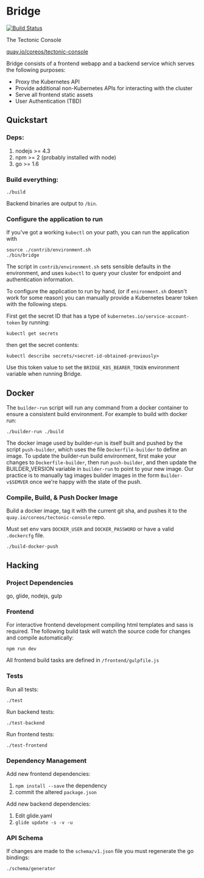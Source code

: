 Bridge
======

[![Build Status](https://jenkins-tectonic.prod.coreos.systems/buildStatus/icon?job=console-build)](https://jenkins-tectonic.prod.coreos.systems/job/console-build/)

The Tectonic Console

[quay.io/coreos/tectonic-console](https://quay.io/repository/coreos/tectonic-console?tab=tags)

Bridge consists of a frontend webapp and a backend service which serves the following purposes:
- Proxy the Kubernetes API
- Provide additional non-Kubernetes APIs for interacting with the cluster
- Serve all frontend static assets
- User Authentication (TBD)

## Quickstart

### Deps:

1. nodejs >= 4.3 
2. npm >= 2 (probably installed with node)
3. go >= 1.6

### Build everything:
```
./build
```

Backend binaries are output to `/bin`.


### Configure the application to run

If you've got a working `kubectl` on your path, you can run the application with

```
source ./contrib/environment.sh
./bin/bridge
```

The script in `contrib/environment.sh` sets sensible defaults in the environment, and uses `kubectl` to query your cluster for endpoint and authentication information.

To configure the application to run by hand, (or if `enironment.sh` doesn't work for some reason) you can manually provide a Kubernetes bearer token with the following steps.

First get the secret ID that has a type of `kubernetes.io/service-account-token` by running:
```
kubectl get secrets
```

then get the secret contents:
```
kubectl describe secrets/<secret-id-obtained-previously>
```

Use this token value to set the `BRIDGE_K8S_BEARER_TOKEN` environment variable when running Bridge.

## Docker
The `builder-run` script will run any command from a docker container to ensure a consistent build environment.
For example to build with docker run:
```
./builder-run ./build
```

The docker image used by builder-run is itself built and pushed by the
script `push-builder`, which uses the file `Dockerfile-builder` to
define an image. To update the builder-run build environment, first make
your changes to `Dockerfile-builder`, then run `push-builder`, and
then update the BUILDER_VERSION variable in `builder-run` to point to
your new image. Our practice is to manually tag images builder images in the form
`Builder-v$SEMVER` once we're happy with the state of the push.

### Compile, Build, & Push Docker Image
Build a docker image, tag it with the current git sha, and pushes it to the `quay.io/coreos/tectonic-console` repo.

Must set env vars `DOCKER_USER` and `DOCKER_PASSWORD` or have a valid `.dockercfg` file.
```
./build-docker-push
```

## Hacking
### Project Dependencies
go, glide, nodejs, gulp

### Frontend
For interactive frontend development compiling html templates and sass is required.
The following build task will watch the source code for changes and compile automatically:
```
npm run dev
```

All frontend build tasks are defined in `/frontend/gulpfile.js`

### Tests
Run all tests:
```
./test
```

Run backend tests:
```
./test-backend
```

Run frontend tests:
```
./test-frontend
```

### Dependency Management
Add new frontend dependencies:
 1. `npm install --save` the dependency
 2. commit the altered `package.json`

Add new backend dependencies:
 1. Edit glide.yaml
 2. `glide update -s -v -u`

### API Schema
If changes are made to the `schema/v1.json` file you must regenerate the go bindings:
```
./schema/generator
```
